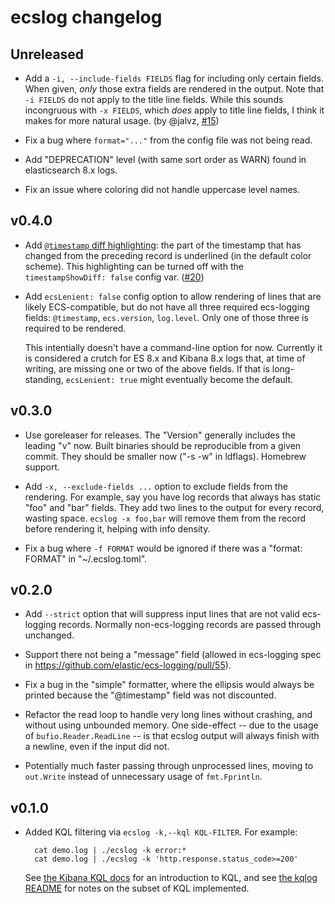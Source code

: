 # ecslog changelog

## Unreleased

- Add a `-i, --include-fields FIELDS` flag for including only certain fields.
  When given, *only* those extra fields are rendered in the output. Note that
  `-i FIELDS` do not apply to the title line fields. While this sounds
  incongruous with `-x FIELDS`, which *does* apply to title line fields, I
  think it makes for more natural usage.
  (by @jalvz, [#15](https://github.com/trentm/go-ecslog/pull/15))

- Fix a bug where `format="..."` from the config file was not being read.

- Add "DEPRECATION" level (with same sort order as WARN) found in elasticsearch
  8.x logs.

- Fix an issue where coloring did not handle uppercase level names.

## v0.4.0

- Add [`@timestamp` diff highlighting](README.md#timestamp-diff-highlighting):
  the part of the timestamp that has changed from the preceding record is
  underlined (in the default color scheme). This highlighting can be turned
  off with the `timestampShowDiff: false` config var.
  ([#20](https://github.com/trentm/go-ecslog/pull/20))

- Add `ecsLenient: false` config option to allow rendering of lines that are
  likely ECS-compatible, but do not have all three required ecs-logging fields:
  `@timestamp`, `ecs.version`, `log.level`. Only one of those three is required
  to be rendered.

  This intentially doesn't have a command-line option for now.  Currently it is
  considered a crutch for ES 8.x and Kibana 8.x logs that, at time of writing,
  are missing one or two of the above fields. If that is long-standing,
  `ecsLenient: true` might eventually become the default.

## v0.3.0

- Use goreleaser for releases. The "Version" generally includes the leading "v"
  now. Built binaries should be reproducible from a given commit. They should
  be smaller now ("-s -w" in ldflags). Homebrew support.

- Add `-x, --exclude-fields ...` option to exclude fields from the rendering.
  For example, say you have log records that always has static "foo" and
  "bar" fields. They add two lines to the output for every record, wasting
  space.  `ecslog -x foo,bar` will remove them from the record before rendering
  it, helping with info density.

- Fix a bug where `-f FORMAT` would be ignored if there was a "format: FORMAT"
  in "~/.ecslog.toml".

## v0.2.0

- Add `--strict` option that will suppress input lines that are not valid
  ecs-logging records. Normally non-ecs-logging records are passed through
  unchanged.

- Support there not being a "message" field (allowed in ecs-logging spec
  in https://github.com/elastic/ecs-logging/pull/55).

- Fix a bug in the "simple" formatter, where the ellipsis would always be
  printed because the "@timestamp" field was not discounted.

- Refactor the read loop to handle very long lines without crashing, and without
  using unbounded memory. One side-effect -- due to the usage of
  `bufio.Reader.ReadLine` -- is that ecslog output will always finish with a
  newline, even if the input did not.

- Potentially much faster passing through unprocessed lines, moving to
  `out.Write` instead of unnecessary usage of `fmt.Fprintln`.

## v0.1.0

- Added KQL filtering via `ecslog -k,--kql KQL-FILTER`. For example:

        cat demo.log | ./ecslog -k error:*
        cat demo.log | ./ecslog -k 'http.response.status_code>=200'

  See [the Kibana KQL docs](https://www.elastic.co/guide/en/kibana/current/kuery-query.html)
  for an introduction to KQL, and see [the kqlog README](./internal/kqlog/README.md)
  for notes on the subset of KQL implemented.
